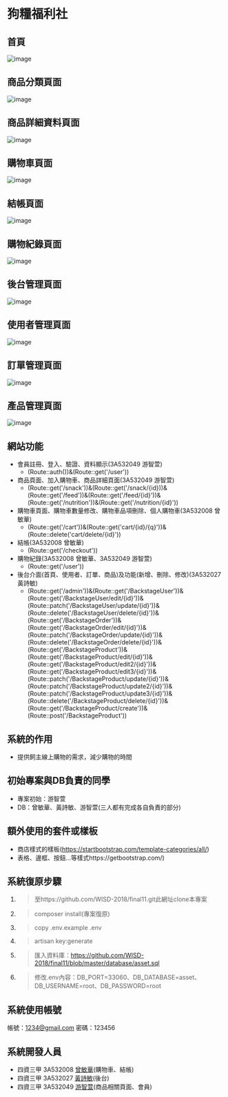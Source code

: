 # 狗糧福利社
## 首頁
![image](https://github.com/WISD-2018/final11/blob/master/public/img/finish/index.PNG?raw=true)
## 商品分類頁面
![image](https://github.com/WISD-2018/final11/blob/master/public/img/finish/good.PNG?raw=true)
## 商品詳細資料頁面
![image](https://github.com/WISD-2018/final11/blob/master/public/img/finish/gooddetail.PNG?raw=true)
## 購物車頁面
![image](https://github.com/WISD-2018/final11/blob/master/public/img/finish/cart.PNG?raw=true)
## 結帳頁面
![image](https://github.com/WISD-2018/final11/blob/master/public/img/finish/checkout.PNG?raw=true)
## 購物紀錄頁面
![image](https://github.com/WISD-2018/final11/blob/master/public/img/finish/order.PNG?raw=true)
## 後台管理頁面
![image](https://github.com/WISD-2018/final11/blob/master/public/img/finish/admin.PNG?raw=true)
## 使用者管理頁面
![image](https://github.com/WISD-2018/final11/blob/master/public/img/finish/backstageuser.PNG?raw=true)
## 訂單管理頁面
![image](https://github.com/WISD-2018/final11/blob/master/public/img/finish/backstageorder.PNG?raw=true)
## 產品管理頁面
![image](https://github.com/WISD-2018/final11/blob/master/public/img/finish/backstageproduct.PNG?raw=true)

## 網站功能
- 會員註冊、登入、驗證、資料顯示(3A532049 游智萱)
    - (Route::auth())&(Route::get('/user'))
- 商品頁面、加入購物車、商品詳細頁面(3A532049 游智萱)
    - (Route::get('/snack'))&(Route::get('/snack/{id}))&(Route::get('/feed'))&(Route::get('/feed/{id}'))&(Route::get('/nutrition'))&(Route::get('/nutrition/{id}'))
- 購物車頁面、購物車數量修改、購物車品項刪除、個人購物車(3A532008 曾敏華)
    - (Route::get('/cart'))&(Route::get('cart/{id}/{q}'))&(Route::delete('cart/delete/{id}'))
- 結帳(3A532008 曾敏華)
    - (Route::get('/checkout'))
- 購物紀錄(3A532008 曾敏華、3A532049 游智萱)
    - (Route::get('/user'))
- 後台介面(首頁、使用者、訂單、商品)及功能(新增、刪除、修改)(3A532027 黃詩敏)
    - (Route::get('/admin'))&(Route::get('/BackstageUser'))&(Route::get('/BackstageUser/edit/{id}'))&(Route::patch('/BackstageUser/update/{id}'))&(Route::delete('/BackstageUser/delete/{id}'))&(Route::get('/BackstageOrder'))&(Route::get('/BackstageOrder/edit/{id}'))&(Route::patch('/BackstageOrder/update/{id}'))&(Route::delete('/BackstageOrder/delete/{id}'))&(Route::get('/BackstageProduct'))&(Route::get('/BackstageProduct/edit/{id}'))&(Route::get('/BackstageProduct/edit2/{id}'))&(Route::get('/BackstageProduct/edit3/{id}'))&(Route::patch('/BackstageProduct/update/{id}'))&(Route::patch('/BackstageProduct/update2/{id}'))&(Route::patch('/BackstageProduct/update3/{id}'))&(Route::delete('/BackstageProduct/delete/{id}'))&(Route::get('/BackstageProduct/create'))&(Route::post('/BackstageProduct'))

## 系統的作用
- 提供飼主線上購物的需求，減少購物的時間

## 初始專案與DB負責的同學
- 專案初始：游智萱
- DB：曾敏華、黃詩敏、游智萱(三人都有完成各自負責的部分)

## 額外使用的套件或樣板
- 商店樣式的樣板(https://startbootstrap.com/template-categories/all/)
- 表格、邊框、按鈕...等樣式https://getbootstrap.com/)

## 系統復原步驟
1. >至https://github.com/WISD-2018/final11.git此網址clone本專案
2. >composer install(專案復原)
3. >copy .env.example .env
4. >artisan key:generate
5. >匯入資料庫：https://github.com/WISD-2018/final11/blob/master/database/asset.sql
6. >修改.env內容：DB_PORT=33060、DB_DATABASE=asset、DB_USERNAME=root、DB_PASSWORD=root

## 系統使用帳號
帳號：1234@gmail.com
密碼：123456

## 系統開發人員
- 四資三甲 3A532008 [曾敏華](https://github.com/3A532008)(購物車、結帳)
- 四資三甲 3A532027 [黃詩敏](https://github.com/3A532027)(後台)
- 四資三甲 3A532049 [游智萱](https://github.com/3A532049)(商品相關頁面、會員)





